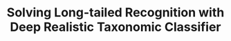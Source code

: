 ---
id:             2020-deep-rtc
title:          "Solving Long-tailed Recognition with Deep Realistic Taxonomic Classifier"
authors:        
    - Gina 
    - Me
    - Pei
    - John
    - Nuno
venue:          European Conference on Computer Vision (ECCV), <strike>Glasgow, UK</strike>, Virtual, 2020.
year:           "2020-06"
thumbnail:      assets/publications/2020-deep-rtc/thumbnail.jpg
links:
    pdf:        assets/publications/2020-deep-rtc/paper.pdf
    paper:      https://arxiv.org/abs/2007.09898
    suppl:      assets/publications/2020-deep-rtc/supp.pdf
    code:       https://github.com/gina9726/Deep-RTC
    website:    http://www.svcl.ucsd.edu/projects/deep-rtc/
    video:      https://www.youtube.com/watch?v=s9yxA_VAxx0
    bibtex:     assets/publications/2020-deep-rtc/ref.txt
---